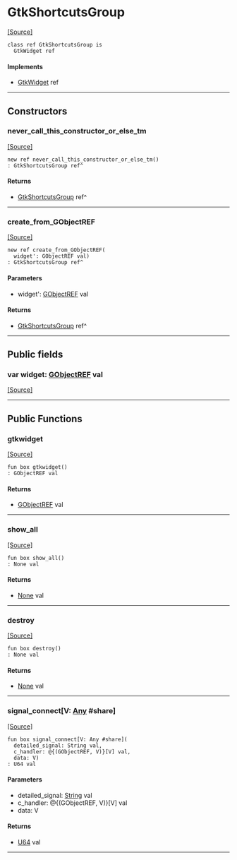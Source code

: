 # GtkShortcutsGroup
<span class="source-link">[[Source]](src/gtk3/GtkShortcutsGroup.md#L6)</span>
```pony
class ref GtkShortcutsGroup is
  GtkWidget ref
```

#### Implements

* [GtkWidget](gtk3-GtkWidget.md) ref

---

## Constructors

### never_call_this_constructor_or_else_tm
<span class="source-link">[[Source]](src/gtk3/GtkShortcutsGroup.md#L10)</span>


```pony
new ref never_call_this_constructor_or_else_tm()
: GtkShortcutsGroup ref^
```

#### Returns

* [GtkShortcutsGroup](gtk3-GtkShortcutsGroup.md) ref^

---

### create_from_GObjectREF
<span class="source-link">[[Source]](src/gtk3/GtkShortcutsGroup.md#L13)</span>


```pony
new ref create_from_GObjectREF(
  widget': GObjectREF val)
: GtkShortcutsGroup ref^
```
#### Parameters

*   widget': [GObjectREF](gtk3-..-gobject-GObjectREF.md) val

#### Returns

* [GtkShortcutsGroup](gtk3-GtkShortcutsGroup.md) ref^

---

## Public fields

### var widget: [GObjectREF](gtk3-..-gobject-GObjectREF.md) val
<span class="source-link">[[Source]](src/gtk3/GtkShortcutsGroup.md#L7)</span>



---

## Public Functions

### gtkwidget
<span class="source-link">[[Source]](src/gtk3/GtkShortcutsGroup.md#L9)</span>


```pony
fun box gtkwidget()
: GObjectREF val
```

#### Returns

* [GObjectREF](gtk3-..-gobject-GObjectREF.md) val

---

### show_all
<span class="source-link">[[Source]](src/gtk3/GtkWidget.md#L4)</span>


```pony
fun box show_all()
: None val
```

#### Returns

* [None](builtin-None.md) val

---

### destroy
<span class="source-link">[[Source]](src/gtk3/GtkWidget.md#L10)</span>


```pony
fun box destroy()
: None val
```

#### Returns

* [None](builtin-None.md) val

---

### signal_connect\[V: [Any](builtin-Any.md) #share\]
<span class="source-link">[[Source]](src/gtk3/GtkWidget.md#L13)</span>


```pony
fun box signal_connect[V: Any #share](
  detailed_signal: String val,
  c_handler: @{(GObjectREF, V)}[V] val,
  data: V)
: U64 val
```
#### Parameters

*   detailed_signal: [String](builtin-String.md) val
*   c_handler: @{(GObjectREF, V)}[V] val
*   data: V

#### Returns

* [U64](builtin-U64.md) val

---

